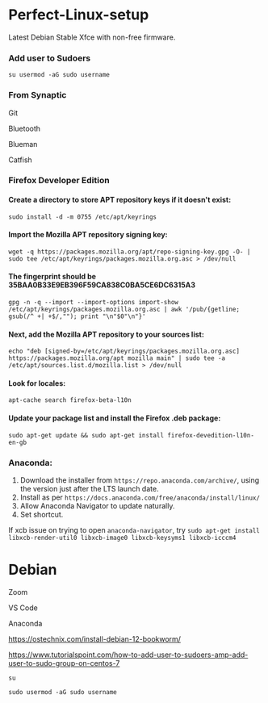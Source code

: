 # Perfect-Linux-setup

Latest Debian Stable Xfce with non-free firmware.

### Add user to Sudoers

```su usermod -aG sudo username```

### From Synaptic

Git

Bluetooth

Blueman

Catfish

### Firefox Developer Edition

#### Create a directory to store APT repository keys if it doesn't exist:
```sudo install -d -m 0755 /etc/apt/keyrings```

#### Import the Mozilla APT repository signing key:
```wget -q https://packages.mozilla.org/apt/repo-signing-key.gpg -O- | sudo tee /etc/apt/keyrings/packages.mozilla.org.asc > /dev/null```

#### The fingerprint should be 35BAA0B33E9EB396F59CA838C0BA5CE6DC6315A3
```gpg -n -q --import --import-options import-show /etc/apt/keyrings/packages.mozilla.org.asc | awk '/pub/{getline; gsub(/^ +| +$/,""); print "\n"$0"\n"}'```

#### Next, add the Mozilla APT repository to your sources list:
```echo "deb [signed-by=/etc/apt/keyrings/packages.mozilla.org.asc] https://packages.mozilla.org/apt mozilla main" | sudo tee -a /etc/apt/sources.list.d/mozilla.list > /dev/null```

#### Look for locales:
```apt-cache search firefox-beta-l10n```

#### Update your package list and install the Firefox .deb package:
```sudo apt-get update && sudo apt-get install firefox-devedition-l10n-en-gb```




### Anaconda:

1. Download the installer from ```https://repo.anaconda.com/archive/```, using the version just after the LTS launch date.
2. Install as per ```https://docs.anaconda.com/free/anaconda/install/linux/```
3. Allow Anaconda Navigator to update naturally.
4. Set shortcut.

If xcb issue on trying to open ```anaconda-navigator```, try ```sudo apt-get install libxcb-render-util0 libxcb-image0 libxcb-keysyms1 libxcb-icccm4```


# Debian

Zoom

VS Code

Anaconda

https://ostechnix.com/install-debian-12-bookworm/

https://www.tutorialspoint.com/how-to-add-user-to-sudoers-amp-add-user-to-sudo-group-on-centos-7
 

```su```

```sudo usermod -aG sudo username```
